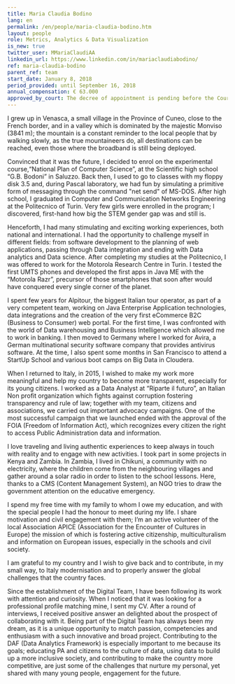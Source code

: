 ```yaml
---
title: Maria Claudia Bodino
lang: en
permalink: /en/people/maria-claudia-bodino.htm
layout: people
role: Metrics, Analytics & Data Visualization 
is_new: true
twitter_user: MMariaClaudiAA
linkedin_url: https://www.linkedin.com/in/mariaclaudiabodino/
ref: maria-claudia-bodino
parent_ref: team
start_date: January 8, 2018
period_provided: until September 16, 2018
annual_compensation: € 63.000
approved_by_court: The decree of appointment is pending before the Court of Auditors.
---
```


I grew up in Venasca, a small village in the Province of Cuneo, close to the French border, and in a valley which is dominated by the majestic Monviso (3841 m); the mountain is a constant reminder to the local people that by walking slowly, as the true mountaineers do, all destinations can be reached, even those where the broadband is still being deployed.
 
Convinced that it was the future, I decided to enrol on the experimental course,“National Plan of Computer Science”, at the Scientific high school “G.B. Bodoni” in Saluzzo. Back then, I used to go to classes with my floppy disk 3.5 and, during Pascal laboratory, we had fun by simulating a primitive form of messaging through the command "net send" of MS-DOS.
After high school, I graduated in Computer and Communication Networks Engineering at the Politecnico of Turin. Very few girls were enrolled in the program; I discovered, first-hand how big the STEM gender gap was and still is.

Henceforth, I had many stimulating and exciting working experiences, both national and international. I had the opportunity to challenge myself in different fields: from software development to the planning of web applications, passing through Data integration and ending with Data analytics and Data science.
After completing my studies at the Politecnico, I was offered to work for the Motorola Research Centre in Turin. I tested the first UMTS phones and developed the first apps in Java ME with the “Motorola Razr”, precursor of those smartphones that soon after would have conquered every single corner of the planet.
 

I spent few years for Alpitour, the biggest Italian tour operator, as part of a very competent team, working on Java Enterprise Application technologies, data integrations and the creation of the very first eCommerce B2C (Business to Consumer) web portal.
For the first time, I was confronted with the world of Data warehousing and Business Intelligence which allowed me to work in banking. I then moved to Germany where I worked for Avira, a German multinational security software company that provides antivirus software. At the time, I also spent some months in San Francisco to attend a StartUp School and various boot camps on Big Data in Cloudera.
 

When I returned to Italy, in 2015, I wished to make my work more meaningful and help my country to become more transparent, especially for its young citizens. I worked as a Data Analyst at “Riparte il futuro”, an Italian Non profit organization which fights against corruption fostering transparency and rule of law; together with my team, citizens and associations, we carried out important advocacy campaigns. One of the most successful campaign that we launched ended with the approval of the FOIA (Freedom of Information Act), which recognizes every citizen the right to access Public Administration data and information.
 
I love traveling and living authentic experiences to keep always in touch with reality and to engage with new activities. I took part in some projects in Kenya and Zambia. In Zambia, I lived in Chikuni, a community with no electricity, where the children come from the neighbouring villages and gather around a solar radio in order to listen to the school lessons. Here, thanks to a CMS (Content Management System), an NGO tries to draw the government attention on the educative emergency.
 
I spend my free time with my family to whom I owe my education, and with the special people I had the honour to meet during my life. I share motivation and civil engagement with them; I’m an active volunteer of the local Association APICE (Association for the Encounter of Cultures in Europe) the mission of which is fostering active citizenship, multiculturalism and information on European issues, especially in the schools and civil society. 

I am grateful to my country and I wish to give back and to contribute, in my small way,  to Italy modernisation and to properly answer the global challenges that the country faces.
 
Since the establishment of the Digital Team, I have been following its work with attention and curiosity. When I noticed that it was looking for a professional profile matching mine, I sent my CV. After a round of interviews, I received positive answer an delighted about the prospect of collaborating with it. Being part of the Digital Team has always been my dream, as it is a unique opportunity to match passion, competencies and enthusiasm with a such innovative and broad project. Contributing to the DAF (Data Analytics Framework) is especially important to me because its goals; educating PA and citizens to the culture of data, using data to build up a more inclusive society, and contributing to make the country more competitive, are just some of the challenges that nurture my personal, yet shared with many young people, engagement for the future.
